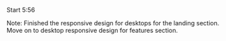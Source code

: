 Start 5:56

Note: Finished the responsive design for desktops for the landing section. Move on to desktop responsive design for features section.